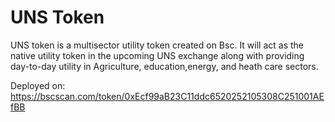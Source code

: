 # UNS Token
UNS token is a multisector utility token created on Bsc. It will act as the native utility token in the upcoming UNS exchange along with providing day-to-day utility in Agriculture, education,energy, and heath care sectors.

Deployed on: https://bscscan.com/token/0xEcf99aB23C11ddc6520252105308C251001AEfBB
